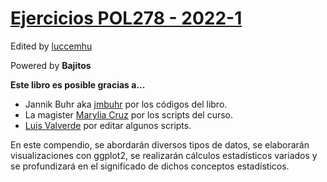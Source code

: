# [Ejercicios POL278 - 2022-1](https://pol278-pucp.github.io/EJERCICIOS/)


Edited by [luccemhu](https://github.com/luccemhu)

Powered by **Bajitos**

**Este libro es posible gracias a...** 
* Jannik Buhr aka [jmbuhr](https://github.com/jmbuhr) por los códigos del libro. 
* La magister [Marylia Cruz](https://github.com/MaryliaCruzS) por los scripts del curso. 
* [Luis Valverde](https://github.com/LuisEduardoValverdeRamos) por editar algunos scripts. 


En este compendio, se abordarán diversos tipos de datos, se elaborarán visualizaciones con ggplot2, se realizarán cálculos estadísticos variados y se profundizará en el significado de dichos conceptos estadísticos.
